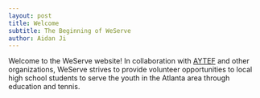 ```yaml
---
layout: post
title: Welcome
subtitle: The Beginning of WeServe
author: Aidan Ji
---
```


Welcome to the WeServe website! In collaboration with [AYTEF](https://www.aytef.org/) and other organizations, WeServe strives to provide volunteer opportunities to local high school students to serve the youth in the Atlanta area through education and tennis.
